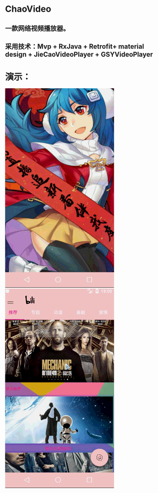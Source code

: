 # ChaoVideo
## 一款网络视频播放器。
## 采用技术：Mvp + RxJava + Retrofit+ material design + JieCaoVideoPlayer + GSYVideoPlayer
# 演示：
![image](https://github.com/zhangzhichaolove/ChaoVideo/blob/master/gif/home_activity.gif) 
![image](https://github.com/zhangzhichaolove/ChaoVideo/blob/master/gif/left.gif) 
